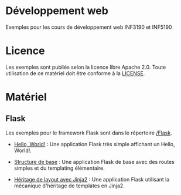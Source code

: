 # Développement web

Exemples pour les cours de développement web INF3190 et INF5190

# Licence

Les exemples sont publiés selon la licence libre Apache 2.0. Toute utilisation
de ce matériel doit être conforme à la [LICENSE](LICENSE).

# Matériel

## Flask

Les exemples pour le framework Flask sont dans le répertoire [/Flask](/Flask).

* [Hello, World!](/Flask/hello-world) : Une application Flask très simple
  affichant un Hello, World!.

* [Structure de base](/Flask/structure-base) : Une application Flask de base
  avec des routes simples et du templating élémentaire.

* [Héritage de layout avec Jinja2](/Flask/structure-base-layout-extends) : Une
  application Flask utilisant la mécanique d'héritage de templates en Jinja2.
